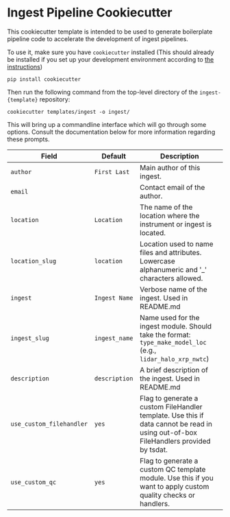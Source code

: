 # Ingest Pipeline Cookiecutter

This cookiecutter template is intended to be used to generate boilerplate pipeline code
to accelerate the development of ingest pipelines.

To use it, make sure you have `cookiecutter` installed (This should already be
installed if you set up your development environment according to
[the instructions](../../README.md#development-environment-setup))
```
pip install cookiecutter
```

Then run the following command from the top-level directory of the `ingest-{template}`
repository:
```
cookiecutter templates/ingest -o ingest/
```

This will bring up a commandline interface which will go through some options. Consult
the documentation below for more information regarding these prompts.


| Field                    | Default               | Description                                                                                                                         |
|--------------------------|-----------------------|-------------------------------------------------------------------------------------------------------------------------------------|
| `author`                 | `First Last`          | Main author of this ingest.                                                                                                         |
| `email`                  |                       | Contact email of the author.                                                                                                        |
| `location`               | `Location`            | The name of the location where the instrument or ingest is located.                                                                 |
| `location_slug`          | `location`            | Location used to name files and attributes. Lowercase alphanumeric and '_' characters allowed.                                      |
| `ingest`                 | `Ingest Name`         | Verbose name of the ingest. Used in README.md                                                                                       |
| `ingest_slug`            | `ingest_name`         | Name used for the ingest module. Should take the format: `type_make_model_loc` (e.g., `lidar_halo_xrp_nwtc`)                        |
| `description`            | `description`         | A brief description of the ingest. Used in README.md                                                                                |
| `use_custom_filehandler` | `yes`                 | Flag to generate a custom FileHandler template. Use this if data cannot be read in using out-of-box FileHandlers provided by tsdat. |
| `use_custom_qc`          | `yes`                 | Flag to generate a custom QC template module. Use this if you want to apply custom quality checks or handlers.                      |
